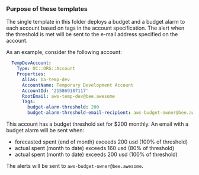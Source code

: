 ### Purpose of these templates

The single template in this folder deploys a budget and a budget alarm to each account based on tags in the account specification.
The alert when the threshold is met will be sent to the e-mail address specified on the account.

As an example, consider the following account:

``` yaml
  TempDevAccount:
    Type: OC::ORG::Account
    Properties:
      Alias: ba-temp-dev
      AccountName: Temporary Development Account
      AccountId: '215869187117'
      RootEmail: aws-temp-dev@bee.awesome
      Tags:
        budget-alarm-threshold: 200
        budget-alarm-threshold-email-recipient: aws-budget-owner@bee.awesome
```

This account has a budget threshold set for $200 monthly.
An email with a budget alarm will be sent when:
- forecasted spent (end of month) exceeds 200 usd (100% of threshold)
- actual spent (month to date) exceeds 160 usd (80% of threshold)
- actual spent (month to date) exceeds 200 usd (100% of threshold)

The alerts will be sent to `aws-budget-owner@bee.awesome`.
